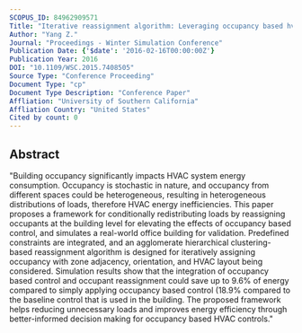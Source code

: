 ```yaml
---
SCOPUS_ID: 84962909571
Title: "Iterative reassignment algorithm: Leveraging occupancy based hvac control for improved energy efficiency"
Author: "Yang Z."
Journal: "Proceedings - Winter Simulation Conference"
Publication Date: {'$date': '2016-02-16T00:00:00Z'}
Publication Year: 2016
DOI: "10.1109/WSC.2015.7408505"
Source Type: "Conference Proceeding"
Document Type: "cp"
Document Type Description: "Conference Paper"
Affliation: "University of Southern California"
Affliation Country: "United States"
Cited by count: 0
---
```


## Abstract
"Building occupancy significantly impacts HVAC system energy consumption. Occupancy is stochastic in nature, and occupancy from different spaces could be heterogeneous, resulting in heterogeneous distributions of loads, therefore HVAC energy inefficiencies. This paper proposes a framework for conditionally redistributing loads by reassigning occupants at the building level for elevating the effects of occupancy based control, and simulates a real-world office building for validation. Predefined constraints are integrated, and an agglomerate hierarchical clustering-based reassignment algorithm is designed for iteratively assigning occupancy with zone adjacency, orientation, and HVAC layout being considered. Simulation results show that the integration of occupancy based control and occupant reassignment could save up to 9.6% of energy compared to simply applying occupancy based control (18.9% compared to the baseline control that is used in the building. The proposed framework helps reducing unnecessary loads and improves energy efficiency through better-informed decision making for occupancy based HVAC controls."
